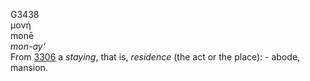 <body>
  <p>G3438<br>  μονή  <br> monē  <br><i>mon-ay‘ </i><br>From <a href="g3306.htm">3306</a>  a <i>staying</i>, that is, <i>residence</i> (the act or the place): - abode, mansion.<br></p>
 </body>